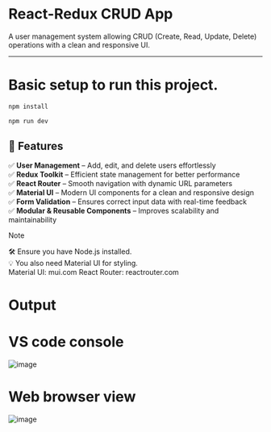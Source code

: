 # React-Redux CRUD App 

A user management system allowing CRUD (Create, Read, Update, Delete) operations with a clean and responsive UI.

---

# Basic setup to run this project.
```bash
npm install
```

```bash
npm run dev
```

## 🎯 Features  

✅ **User Management** – Add, edit, and delete users effortlessly  
✅ **Redux Toolkit** – Efficient state management for better performance  
✅ **React Router** – Smooth navigation with dynamic URL parameters  
✅ **Material UI** – Modern UI components for a clean and responsive design  
✅ **Form Validation** – Ensures correct input data with real-time feedback  
✅ **Modular & Reusable Components** – Improves scalability and maintainability

> [!NOTE]  
> 🛠️ Ensure you have Node.js installed. <br>
> 💡 You also need Material UI for styling. <br>
> Material UI: mui.com
> React Router: reactrouter.com

# Output
# VS code console
![image](https://github.com/user-attachments/assets/4e133b7c-02f6-4746-a283-bab2880d948e)


# Web browser view
![image](https://github.com/user-attachments/assets/d2f5c682-1903-48b7-adae-cc8ac8d6cc08)



